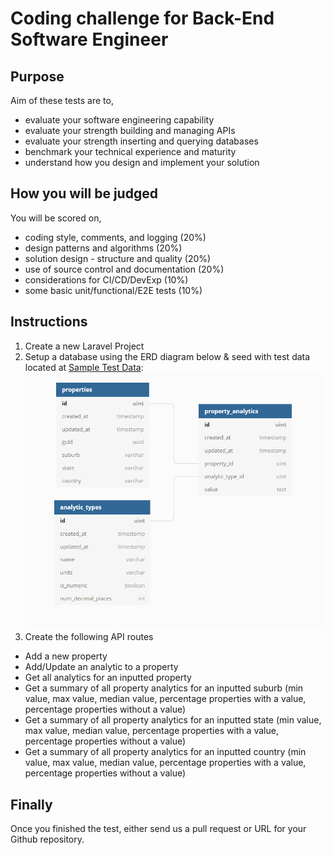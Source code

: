 # Coding challenge for Back-End Software Engineer

## Purpose
Aim of these tests are to,

- evaluate your software engineering capability
- evaluate your strength building and managing APIs
- evaluate your strength inserting and querying databases
- benchmark your technical experience and maturity
- understand how you design and implement your solution

## How you will be judged
You will be scored on,

- coding style, comments, and logging (20%)
- design patterns and algorithms (20%)
- solution design - structure and quality (20%)
- use of source control and documentation (20%)
- considerations for CI/CD/DevExp (10%)
- some basic unit/functional/E2E tests (10%)

## Instructions

1. Create a new Laravel Project
2. Setup a database using the ERD diagram below & seed with test data located at [Sample Test Data](resources/BackEndTest_TestData_v1.1.xlsx):
	![ERD Diagram](resources/BackEndTest_ERD_v1.PNG)
3. Create the following API routes

- Add a new property
- Add/Update an analytic to a property
- Get all analytics for an inputted property
- Get a summary of all property analytics for an inputted suburb (min value, max value, median value, percentage properties with a value, percentage properties without a value)
- Get a summary of all property analytics for an inputted state (min value, max value, median value, percentage properties with a value, percentage properties without a value)
- Get a summary of all property analytics for an inputted country (min value, max value, median value, percentage properties with a value, percentage properties without a value)

## Finally
Once you finished the test, either send us a pull request or URL for your Github repository.
